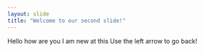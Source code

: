 ```yaml
---
layout: slide
title: "Welcome to our second slide!"
---
```

Hello how are you I am new at this
Use the left arrow to go back!
